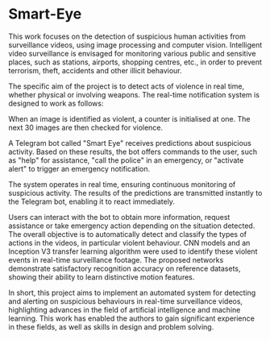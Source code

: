 # Smart-Eye
This work focuses on the detection of suspicious human activities from surveillance videos, using image processing and computer vision. Intelligent video surveillance is envisaged for monitoring various public and sensitive places, such as stations, airports, shopping centres, etc., in order to prevent terrorism, theft, accidents and other illicit behaviour.

The specific aim of the project is to detect acts of violence in real time, whether physical or involving weapons. The real-time notification system is designed to work as follows:

When an image is identified as violent, a counter is initialised at one. The next 30 images are then checked for violence.

A Telegram bot called "Smart Eye" receives predictions about suspicious activity. Based on these results, the bot offers commands to the user, such as "help" for assistance, "call the police" in an emergency, or "activate alert" to trigger an emergency notification.

The system operates in real time, ensuring continuous monitoring of suspicious activity. The results of the predictions are transmitted instantly to the Telegram bot, enabling it to react immediately.

Users can interact with the bot to obtain more information, request assistance or take emergency action depending on the situation detected.
The overall objective is to automatically detect and classify the types of actions in the videos, in particular violent behaviour. CNN models and an Inception V3 transfer learning algorithm were used to identify these violent events in real-time surveillance footage. The proposed networks demonstrate satisfactory recognition accuracy on reference datasets, showing their ability to learn distinctive motion features.

In short, this project aims to implement an automated system for detecting and alerting on suspicious behaviours in real-time surveillance videos, highlighting advances in the field of artificial intelligence and machine learning. This work has enabled the authors to gain significant experience in these fields, as well as skills in design and problem solving.
